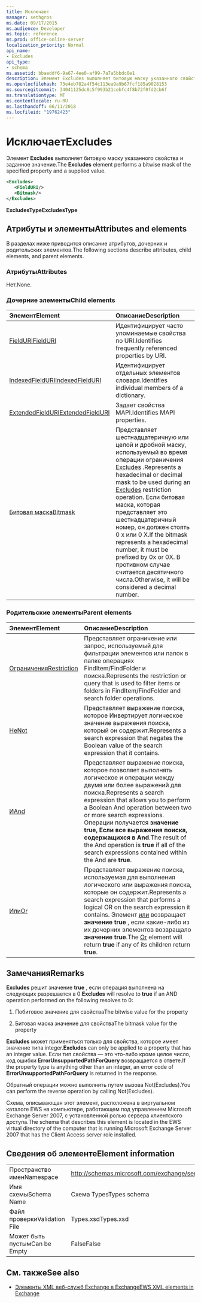 ```yaml
---
title: Исключает
manager: sethgros
ms.date: 09/17/2015
ms.audience: Developer
ms.topic: reference
ms.prod: office-online-server
localization_priority: Normal
api_name:
- Excludes
api_type:
- schema
ms.assetid: bbaeddf6-9a67-4ee0-af99-7a7a5bbdc0e1
description: Элемент Excludes выполняет битовую маску указанного свойства и заданное значение.
ms.openlocfilehash: 73e4eb782a4f54c113ea9a9b67fcf185a9028153
ms.sourcegitcommit: 34041125dc8c5f993b21cebfc4f8b72f0fd2cb6f
ms.translationtype: MT
ms.contentlocale: ru-RU
ms.lasthandoff: 06/11/2018
ms.locfileid: "19762423"
---
```

# <a name="excludes"></a><span data-ttu-id="3c83d-103">Исключает</span><span class="sxs-lookup"><span data-stu-id="3c83d-103">Excludes</span></span>

<span data-ttu-id="3c83d-104">Элемент **Excludes** выполняет битовую маску указанного свойства и заданное значение.</span><span class="sxs-lookup"><span data-stu-id="3c83d-104">The **Excludes** element performs a bitwise mask of the specified property and a supplied value.</span></span> 
  
```xml
<Excludes>
   <FieldURI/>
   <Bitmask/>
</Excludes>
```

 <span data-ttu-id="3c83d-105">**ExcludesType**</span><span class="sxs-lookup"><span data-stu-id="3c83d-105">**ExcludesType**</span></span>
## <a name="attributes-and-elements"></a><span data-ttu-id="3c83d-106">Атрибуты и элементы</span><span class="sxs-lookup"><span data-stu-id="3c83d-106">Attributes and elements</span></span>

<span data-ttu-id="3c83d-107">В разделах ниже приводится описание атрибутов, дочерних и родительских элементов.</span><span class="sxs-lookup"><span data-stu-id="3c83d-107">The following sections describe attributes, child elements, and parent elements.</span></span>
  
### <a name="attributes"></a><span data-ttu-id="3c83d-108">Атрибуты</span><span class="sxs-lookup"><span data-stu-id="3c83d-108">Attributes</span></span>

<span data-ttu-id="3c83d-109">Нет.</span><span class="sxs-lookup"><span data-stu-id="3c83d-109">None.</span></span>
  
### <a name="child-elements"></a><span data-ttu-id="3c83d-110">Дочерние элементы</span><span class="sxs-lookup"><span data-stu-id="3c83d-110">Child elements</span></span>

|<span data-ttu-id="3c83d-111">**Элемент**</span><span class="sxs-lookup"><span data-stu-id="3c83d-111">**Element**</span></span>|<span data-ttu-id="3c83d-112">**Описание**</span><span class="sxs-lookup"><span data-stu-id="3c83d-112">**Description**</span></span>|
|:-----|:-----|
|[<span data-ttu-id="3c83d-113">FieldURI</span><span class="sxs-lookup"><span data-stu-id="3c83d-113">FieldURI</span></span>](fielduri.md) <br/> |<span data-ttu-id="3c83d-114">Идентифицирует часто упоминаемые свойства по URI.</span><span class="sxs-lookup"><span data-stu-id="3c83d-114">Identifies frequently referenced properties by URI.</span></span>  <br/> |
|[<span data-ttu-id="3c83d-115">IndexedFieldURI</span><span class="sxs-lookup"><span data-stu-id="3c83d-115">IndexedFieldURI</span></span>](indexedfielduri.md) <br/> |<span data-ttu-id="3c83d-116">Идентифицирует отдельных элементов словаря.</span><span class="sxs-lookup"><span data-stu-id="3c83d-116">Identifies individual members of a dictionary.</span></span>  <br/> |
|[<span data-ttu-id="3c83d-117">ExtendedFieldURI</span><span class="sxs-lookup"><span data-stu-id="3c83d-117">ExtendedFieldURI</span></span>](extendedfielduri.md) <br/> |<span data-ttu-id="3c83d-118">Задает свойства MAPI.</span><span class="sxs-lookup"><span data-stu-id="3c83d-118">Identifies MAPI properties.</span></span>  <br/> |
|[<span data-ttu-id="3c83d-119">Битовая маска</span><span class="sxs-lookup"><span data-stu-id="3c83d-119">Bitmask</span></span>](bitmask.md) <br/> |<span data-ttu-id="3c83d-120">Представляет шестнадцатеричную или целой и дробной маску, используемый во время операции ограничения [Excludes](excludes.md) .</span><span class="sxs-lookup"><span data-stu-id="3c83d-120">Represents a hexadecimal or decimal mask to be used during an [Excludes](excludes.md) restriction operation.</span></span> <span data-ttu-id="3c83d-121">Если битовая маска, которая представляет это шестнадцатеричный номер, он должен стоять 0 x или 0 X.</span><span class="sxs-lookup"><span data-stu-id="3c83d-121">If the bitmask represents a hexadecimal number, it must be prefixed by 0x or 0X.</span></span> <span data-ttu-id="3c83d-122">В противном случае считается десятичного числа.</span><span class="sxs-lookup"><span data-stu-id="3c83d-122">Otherwise, it will be considered a decimal number.</span></span>  <br/> |
   
### <a name="parent-elements"></a><span data-ttu-id="3c83d-123">Родительские элементы</span><span class="sxs-lookup"><span data-stu-id="3c83d-123">Parent elements</span></span>

|<span data-ttu-id="3c83d-124">**Элемент**</span><span class="sxs-lookup"><span data-stu-id="3c83d-124">**Element**</span></span>|<span data-ttu-id="3c83d-125">**Описание**</span><span class="sxs-lookup"><span data-stu-id="3c83d-125">**Description**</span></span>|
|:-----|:-----|
|[<span data-ttu-id="3c83d-126">Ограничения</span><span class="sxs-lookup"><span data-stu-id="3c83d-126">Restriction</span></span>](restriction.md) <br/> |<span data-ttu-id="3c83d-127">Представляет ограничение или запрос, используемый для фильтрации элементов или папок в папке операциях FindItem/FindFolder и поиска.</span><span class="sxs-lookup"><span data-stu-id="3c83d-127">Represents the restriction or query that is used to filter items or folders in FindItem/FindFolder and search folder operations.</span></span>  <br/> |
|[<span data-ttu-id="3c83d-128">Не</span><span class="sxs-lookup"><span data-stu-id="3c83d-128">Not</span></span>](not.md) <br/> |<span data-ttu-id="3c83d-129">Представляет выражение поиска, которое Инвертирует логическое значение выражения поиска, который он содержит.</span><span class="sxs-lookup"><span data-stu-id="3c83d-129">Represents a search expression that negates the Boolean value of the search expression that it contains.</span></span>  <br/> |
|[<span data-ttu-id="3c83d-130">И</span><span class="sxs-lookup"><span data-stu-id="3c83d-130">And</span></span>](and.md) <br/> |<span data-ttu-id="3c83d-131">Представляет выражение поиска, которое позволяет выполнять логическое и операции между двумя или более выражений для поиска.</span><span class="sxs-lookup"><span data-stu-id="3c83d-131">Represents a search expression that allows you to perform a Boolean And operation between two or more search expressions.</span></span> <span data-ttu-id="3c83d-132">Операции получается **значение true,** **Если все выражения поиска, содержащихся в And**.</span><span class="sxs-lookup"><span data-stu-id="3c83d-132">The result of the And operation is **true** if all of the search expressions contained within the And are **true**.</span></span>  <br/> |
|[<span data-ttu-id="3c83d-133">Или</span><span class="sxs-lookup"><span data-stu-id="3c83d-133">Or</span></span>](or.md) <br/> |<span data-ttu-id="3c83d-134">Представляет выражение поиска, используемая для выполнения логического или выражения поиска, которые он содержит.</span><span class="sxs-lookup"><span data-stu-id="3c83d-134">Represents a search expression that performs a logical OR on the search expression it contains.</span></span> <span data-ttu-id="3c83d-135">Элемент [или](or.md) возвращает **значение true** , если какие-либо из их дочерних элементов возвращало **значение true**.</span><span class="sxs-lookup"><span data-stu-id="3c83d-135">The [Or](or.md) element will return **true** if any of its children return **true**.</span></span>  <br/> |
   
## <a name="remarks"></a><span data-ttu-id="3c83d-136">Замечания</span><span class="sxs-lookup"><span data-stu-id="3c83d-136">Remarks</span></span>

 <span data-ttu-id="3c83d-137">**Excludes** решит значение **true** , если операция выполнена на следующих разрешается в 0:</span><span class="sxs-lookup"><span data-stu-id="3c83d-137">**Excludes** will resolve to **true** if an AND operation performed on the following resolves to 0:</span></span> 
  
1. <span data-ttu-id="3c83d-138">Побитовое значение для свойства</span><span class="sxs-lookup"><span data-stu-id="3c83d-138">The bitwise value for the property</span></span>
    
2. <span data-ttu-id="3c83d-139">Битовая маска значение для свойства</span><span class="sxs-lookup"><span data-stu-id="3c83d-139">The bitmask value for the property</span></span>
    
 <span data-ttu-id="3c83d-140">**Excludes** может применяться только для свойства, которое имеет значение типа integer.</span><span class="sxs-lookup"><span data-stu-id="3c83d-140">**Excludes** can only be applied to a property that has an integer value.</span></span> <span data-ttu-id="3c83d-141">Если тип свойства — это что-либо кроме целое число, код ошибки **ErrorUnsupportedPathForQuery** возвращается в ответе.</span><span class="sxs-lookup"><span data-stu-id="3c83d-141">If the property type is anything other than an integer, an error code of **ErrorUnsupportedPathForQuery** is returned in the response.</span></span> 
  
<span data-ttu-id="3c83d-142">Обратный операции можно выполнить путем вызова Not(Excludes).</span><span class="sxs-lookup"><span data-stu-id="3c83d-142">You can perform the reverse operation by calling Not(Excludes).</span></span>
  
<span data-ttu-id="3c83d-143">Схема, описывающая этот элемент, расположена в виртуальном каталоге EWS на компьютере, работающем под управлением Microsoft Exchange Server 2007, с установленной ролью сервера клиентского доступа.</span><span class="sxs-lookup"><span data-stu-id="3c83d-143">The schema that describes this element is located in the EWS virtual directory of the computer that is running Microsoft Exchange Server 2007 that has the Client Access server role installed.</span></span>
  
## <a name="element-information"></a><span data-ttu-id="3c83d-144">Сведения об элементе</span><span class="sxs-lookup"><span data-stu-id="3c83d-144">Element information</span></span>

|||
|:-----|:-----|
|<span data-ttu-id="3c83d-145">Пространство имен</span><span class="sxs-lookup"><span data-stu-id="3c83d-145">Namespace</span></span>  <br/> |http://schemas.microsoft.com/exchange/services/2006/types  <br/> |
|<span data-ttu-id="3c83d-146">Имя схемы</span><span class="sxs-lookup"><span data-stu-id="3c83d-146">Schema Name</span></span>  <br/> |<span data-ttu-id="3c83d-147">Схема Types</span><span class="sxs-lookup"><span data-stu-id="3c83d-147">Types schema</span></span>  <br/> |
|<span data-ttu-id="3c83d-148">Файл проверки</span><span class="sxs-lookup"><span data-stu-id="3c83d-148">Validation File</span></span>  <br/> |<span data-ttu-id="3c83d-149">Types.xsd</span><span class="sxs-lookup"><span data-stu-id="3c83d-149">Types.xsd</span></span>  <br/> |
|<span data-ttu-id="3c83d-150">Может быть пустым</span><span class="sxs-lookup"><span data-stu-id="3c83d-150">Can be Empty</span></span>  <br/> |<span data-ttu-id="3c83d-151">False</span><span class="sxs-lookup"><span data-stu-id="3c83d-151">False</span></span>  <br/> |
   
## <a name="see-also"></a><span data-ttu-id="3c83d-152">См. также</span><span class="sxs-lookup"><span data-stu-id="3c83d-152">See also</span></span>



- [<span data-ttu-id="3c83d-153">Элементы XML веб-служб Exchange в Exchange</span><span class="sxs-lookup"><span data-stu-id="3c83d-153">EWS XML elements in Exchange</span></span>](ews-xml-elements-in-exchange.md)

